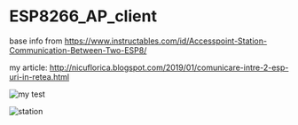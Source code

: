 # ESP8266_AP_client
base info from https://www.instructables.com/id/Accesspoint-Station-Communication-Between-Two-ESP8/

my article: http://nicuflorica.blogspot.com/2019/01/comunicare-intre-2-esp-uri-in-retea.html

![my test](https://2.bp.blogspot.com/-Xl1eZ1Mwir0/XDetyIxEExI/AAAAAAAAYj8/v16eEfDzc88Ag-dJt6nzHOzFYBs3diQyQCLcBGAs/s1600/IMG_1654.JPG)

![station](https://4.bp.blogspot.com/-nJ5kRrvF3lk/XDy_TmP7R-I/AAAAAAAAYmU/AUMR9n9TwWgh6LeiI_AMdhc84pG9CJ_awCLcBGAs/s1600/nodemcu_autoreset.png)
